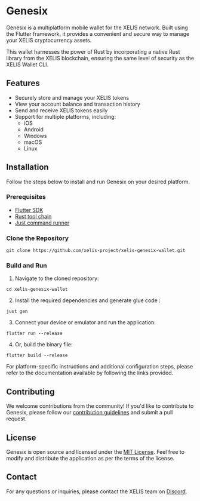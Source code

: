 # Genesix

Genesix is a multiplatform mobile wallet for the XELIS network. Built using the Flutter framework, it provides a convenient and secure way to manage your XELIS cryptocurrency assets.

This wallet harnesses the power of Rust by incorporating a native Rust library from the XELIS blockchain, ensuring the same level of security as the XELIS Wallet CLI.

## Features

- Securely store and manage your XELIS tokens
- View your account balance and transaction history
- Send and receive XELIS tokens easily
- Support for multiple platforms, including:
  - iOS
  - Android
  - Windows
  - macOS
  - Linux

## Installation

Follow the steps below to install and run Genesix on your desired platform.

### Prerequisites

- [Flutter SDK](https://docs.flutter.dev/get-started/install)
- [Rust tool chain](https://www.rust-lang.org/tools/install)
- [Just command runner](https://just.systems/)

### Clone the Repository

```
git clone https://github.com/xelis-project/xelis-genesix-wallet.git
```

### Build and Run

1. Navigate to the cloned repository:

```
cd xelis-genesix-wallet
```

2. Install the required dependencies and generate glue code :

```
just gen
```

3. Connect your device or emulator and run the application:
```
flutter run --release
```

4. Or, build the binary file:

```
flutter build --release
```

For platform-specific instructions and additional configuration steps, please refer to the documentation available by following the links provided.

## Contributing

We welcome contributions from the community! If you'd like to contribute to Genesix, please follow our [contribution guidelines](CONTRIBUTING.md) and submit a pull request.

## License

Genesix is open source and licensed under the [MIT License](LICENSE). Feel free to modify and distribute the application as per the terms of the license.

## Contact

For any questions or inquiries, please contact the XELIS team on [Discord](https://discord.gg/z543umPUdj).
